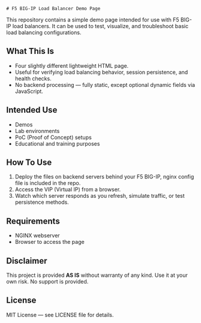     # F5 BIG-IP Load Balancer Demo Page

This repository contains a simple demo page intended for use with F5 BIG-IP load balancers.
It can be used to test, visualize, and troubleshoot basic load balancing configurations.

## What This Is

- Four slightly different lightweight HTML page.
- Useful for verifying load balancing behavior, session persistence, and health checks.
- No backend processing — fully static, except optional dynamic fields via JavaScript.

## Intended Use

- Demos
- Lab environments
- PoC (Proof of Concept) setups
- Educational and training purposes

## How To Use

1. Deploy the files on backend servers behind your F5 BIG-IP, nginx config file is included in the repo.
2. Access the VIP (Virtual IP) from a browser.
3. Watch which server responds as you refresh, simulate traffic, or test persistence methods.

## Requirements

- NGINX webserver
- Browser to access the page

## Disclaimer

This project is provided **AS IS** without warranty of any kind.
Use it at your own risk. No support is provided.

## License

MIT License — see LICENSE file for details.
